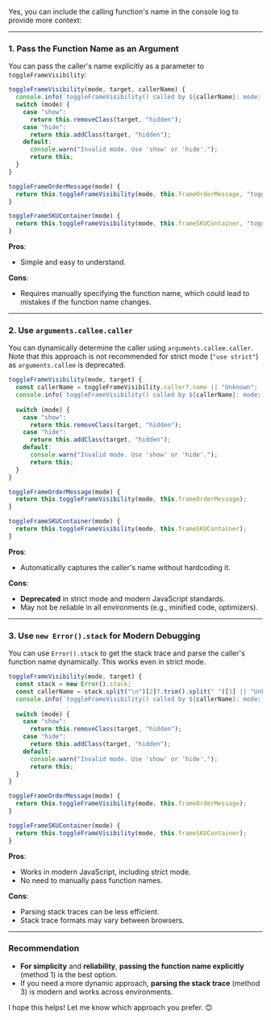 Yes, you can include the calling function's name in the console log to provide more context:

---

### 1. **Pass the Function Name as an Argument**

You can pass the caller's name explicitly as a parameter to `toggleFrameVisibility`:

```javascript
toggleFrameVisibility(mode, target, callerName) {
  console.info(`toggleFrameVisibility() called by ${callerName}: mode: ${mode}`);
  switch (mode) {
    case "show":
      return this.removeClass(target, "hidden");
    case "hide":
      return this.addClass(target, "hidden");
    default:
      console.warn("Invalid mode. Use 'show' or 'hide'.");
      return this;
  }
}

toggleFrameOrderMessage(mode) {
  return this.toggleFrameVisibility(mode, this.frameOrderMessage, "toggleFrameOrderMessage");
}

toggleFrameSKUContainer(mode) {
  return this.toggleFrameVisibility(mode, this.frameSKUContainer, "toggleFrameSKUContainer");
}
```

**Pros**:  
- Simple and easy to understand.

**Cons**:  
- Requires manually specifying the function name, which could lead to mistakes if the function name changes.

---

### 2. **Use `arguments.callee.caller`**

You can dynamically determine the caller using `arguments.callee.caller`. Note that this approach is not recommended for strict mode (`"use strict"`) as `arguments.callee` is deprecated.

```javascript
toggleFrameVisibility(mode, target) {
  const callerName = toggleFrameVisibility.caller?.name || "Unknown";
  console.info(`toggleFrameVisibility() called by ${callerName}: mode: ${mode}`);
  
  switch (mode) {
    case "show":
      return this.removeClass(target, "hidden");
    case "hide":
      return this.addClass(target, "hidden");
    default:
      console.warn("Invalid mode. Use 'show' or 'hide'.");
      return this;
  }
}

toggleFrameOrderMessage(mode) {
  return this.toggleFrameVisibility(mode, this.frameOrderMessage);
}

toggleFrameSKUContainer(mode) {
  return this.toggleFrameVisibility(mode, this.frameSKUContainer);
}
```

**Pros**:  
- Automatically captures the caller's name without hardcoding it.

**Cons**:  
- **Deprecated** in strict mode and modern JavaScript standards.
- May not be reliable in all environments (e.g., minified code, optimizers).

---

### 3. **Use `new Error().stack` for Modern Debugging**

You can use `Error().stack` to get the stack trace and parse the caller's function name dynamically. This works even in strict mode.

```javascript
toggleFrameVisibility(mode, target) {
  const stack = new Error().stack;
  const callerName = stack.split("\n")[2]?.trim().split(" ")[1] || "Unknown";
  console.info(`toggleFrameVisibility() called by ${callerName}: mode: ${mode}`);
  
  switch (mode) {
    case "show":
      return this.removeClass(target, "hidden");
    case "hide":
      return this.addClass(target, "hidden");
    default:
      console.warn("Invalid mode. Use 'show' or 'hide'.");
      return this;
  }
}

toggleFrameOrderMessage(mode) {
  return this.toggleFrameVisibility(mode, this.frameOrderMessage);
}

toggleFrameSKUContainer(mode) {
  return this.toggleFrameVisibility(mode, this.frameSKUContainer);
}
```

**Pros**:  
- Works in modern JavaScript, including strict mode.
- No need to manually pass function names.

**Cons**:  
- Parsing stack traces can be less efficient.
- Stack trace formats may vary between browsers.

---

### Recommendation

- **For simplicity** and **reliability**, **passing the function name explicitly** (method 1) is the best option.
- If you need a more dynamic approach, **parsing the stack trace** (method 3) is modern and works across environments.

I hope this helps! Let me know which approach you prefer. 😊
